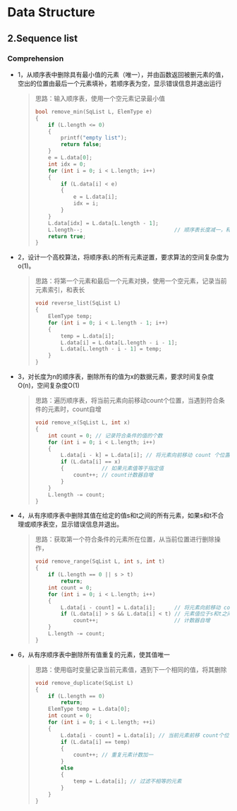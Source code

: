 # Data Structure

## 2.Sequence list

### Comprehension

* 1，从顺序表中删除具有最小值的元素（唯一），并由函数返回被删元素的值，空出的位置由最后一个元素填补，若顺序表为空，显示错误信息并退出运行

  > 思路：输入顺序表，使用一个空元素记录最小值
  >
  > ~~~c
  > bool remove_min(SqList L, ElemType e)
  > {
  >     if (L.length <= 0)
  >     {
  >         printf("empty list");
  >         return false;
  >     }
  >     e = L.data[0];
  >     int idx = 0;
  >     for (int i = 0; i < L.length; i++)
  >     {
  >         if (L.data[i] < e)
  >         {
  >             e = L.data[i];
  >             idx = i;
  >         }
  >     }
  >     L.data[idx] = L.data[L.length - 1];
  >     L.length--;								// 顺序表长度减一，释放最后一个元素
  >     return true;
  > }
  > ~~~

* 2，设计一个高校算法，将顺序表L的所有元素逆置，要求算法的空间复杂度为o(1)。

  > 思路：将第一个元素和最后一个元素对换，使用一个空元素，记录当前元素索引，和表长
  >
  > ~~~c
  > void reverse_list(SqList L)
  > {
  >     ElemType temp;
  >     for (int i = 0; i < L.length - 1; i++)
  >     {
  >         temp = L.data[i];
  >         L.data[i] = L.data[L.length - i - 1];
  >         L.data[L.length - i - 1] = temp;
  >     }
  > }
  > ~~~

* 3，对长度为n的顺序表，删除所有的值为x的数据元素，要求时间复杂度O(n)，空间复杂度O(1)

  > 思路：遍历顺序表，将当前元素向前移动count个位置，当遇到符合条件的元素时，count自增
  >
  > ~~~c
  > void remove_x(SqList L, int x)
  > {
  >     int count = 0; // 记录符合条件的值的个数
  >     for (int i = 0; i < L.length; i++)
  >     {
  >         L.data[i - k] = L.data[i]; // 将元素向前移动 count 个位置
  >         if (L.data[i] == x)
  >         {            // 如果元素值等于指定值
  >             count++; // count计数器自增
  >         }
  >     }
  >     L.length -= count;
  > }
  > ~~~

* 4，从有序顺序表中删除其值在给定的值s和t之间的所有元素，如果s和t不合理或顺序表空，显示错误信息并退出。

  > 思路：获取第一个符合条件的元素所在位置，从当前位置进行删除操作，
  >
  > ~~~c
  > void remove_range(SqList L, int s, int t)
  > {
  >     if (L.length == 0 || s > t)
  >         return;
  >     int count = 0;
  >     for (int i = 0; i < L.length; i++)
  >     {
  >         L.data[i - count] = L.data[i];      // 将元素向前移动 count 个位置
  >         if (L.data[i] > s && L.data[i] < t) // 元素值位于s和t之间
  >             count++;                        // 计数器自增
  >     }
  >     L.length -= count;
  > }
  > ~~~

* 6，从有序顺序表中删除所有值重复的元素，使其值唯一

  > 思路：使用临时变量记录当前元素值，遇到下一个相同的值，将其删除
  >
  > ~~~c
  > void remove_duplicate(SqList L)
  > {
  >     if (L.length == 0)
  >         return;
  >     ElemType temp = L.data[0];
  >     int count = 0;
  >     for (int i = 0; i < L.length; ++i)
  >     {
  >         L.data[i - count] = L.data[i]; // 当前元素前移 count个位置
  >         if (L.data[i] == temp)
  >         {
  >             count++; // 重复元素计数加一
  >         }
  >         else
  >         {
  >             temp = L.data[i]; // 过滤不相等的元素
  >         }
  >     }
  > }
  > ~~~
  >
  > 